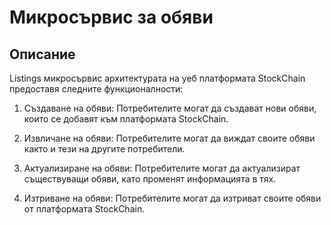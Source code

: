 # Микросървис за обяви

## Описание
Listings микросървис архитектурата на уеб платформата StockChain предоставя следните функционалности:

1. Създаване на обяви: Потребителите могат да създават нови обяви, които се добавят към платформата StockChain.

2. Извличане на обяви: Потребителите могат да виждат своите обяви както и тези на другите потребители.

3. Актуализиране на обяви: Потребителите могат да актуализират съществуващи обяви, като променят информацията в тях.

4. Изтриване на обяви: Потребителите могат да изтриват своите обяви от платформата StockChain.